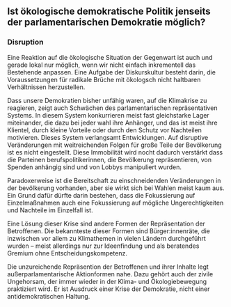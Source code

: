 ## Ist ökologische demokratische Politik jenseits der parlamentarischen Demokratie möglich?

### Disruption

Eine Reaktion auf die ökologische Situation der Gegenwart ist auch und gerade lokal nur möglich, wenn wir nicht einfach inkrementell das Bestehende anpassen. Eine Aufgabe der Diskurskultur besteht darin, die Voraussetzungen für radikale Brüche mit ökologsch nicht haltbaren Verhältnissen herzustellen. 

Dass unsere Demokratien bisher unfähig waren, auf die Klimakrise zu reagieren, zeigt auch Schwächen des parlamentarischen repräsentativen Systems. In diesem System konkurrieren meist fast gleichstarke Lager miteinander, die dazu bei jeder wahl ihre Anhänger, und das ist meist ihre Klientel, durch kleine Vorteile oder durch den Schutz vor Nachteilen motivieren. Dieses System verlangsamt Entwicklungen. Auf disruptive Veränderungen mit weitreichenden Folgen für große Teile der Bevölkerung ist es nicht eingestellt. Diese Immobilität wird nocht dadurch verstärkt dass die Parteinen berufspolitikerinnen, die Bevölkerung repräsentieren, von Spenden anhängig sind und von Lobbys manipuliert wurden.

Paradoxerweise ist die Bereitschaft zu einschneidenden Veränderungen in der bevölkerung vorhanden, aber sie wirkt sich bei Wahlen meist kaum aus. Ein Grund dafür dürfte darin bestehen, dass die Fokussierung auf Einzelmaßnahmen auch eine Fokussierung auf mögliche Ungerechtigkeiten und Nachteile im Einzelfall ist.

Eine Lösung dieser Krise sind andere Formen der Repräsentation der Betroffenen. Die bekannteste dieser Formen sind Bürger:innenräte, die inzwischen vor allem zu Klimathemen in vielen Ländern durchgeführt wurden – meist allerdings nur zur Ideenfindung und als beratendes Gremium ohne Entscheidungskompetenz.

Die unzureichende Repräsention der Betroffenen und ihrer Inhalte legt außerparlamentarische Aktionformen nahe. Dazu gehört auch der zivile Ungehorsam, der immer wieder in der Klima- und Ökologiebewegung praktiziert wird. Er ist Ausdruck einer Krise der Demokratie, nicht einer antidemokratischen Haltung. 